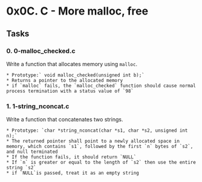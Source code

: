 # 0x0C. C - More malloc, free

## **Tasks**
### **0. 0-malloc_checked.c**
Write a function that allocates memory using `malloc`.

    * Prototype:` void malloc_checked(unsigned int b);`
    * Returns a pointer to the allocated memory
    * if `malloc` fails, the `malloc_checked` function should cause normal process termination with a status value of `98`

### **1. 1-string_nconcat.c**
Write a function that concatenates two strings.

    * Prototype: `char *string_nconcat(char *s1, char *s2, unsigned int n);`
    * The returned pointer shall point to a newly allocated space in memory, which contains `s1`, followed by the first `n` bytes of `s2`, and null terminated
    * If the function fails, it should return `NULL`
    * If `n` is greater or equal to the length of `s2` then use the entire string `s2`
    * if `NULL`is passed, treat it as an empty string

